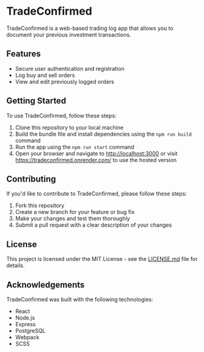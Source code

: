 <!DOCTYPE html>
<html lang="en">
  <head>
    <meta charset="UTF-8">
  </head>
  <body>
    <h1>TradeConfirmed</h1>
<p>TradeConfirmed is a web-based trading log app that allows you to document your previous investment transactions.</p>
    <h2>Features</h2>
    <ul>
      <li>Secure user authentication and registration</li>
      <li>Log buy and sell orders</li>
      <li>View and edit previously logged orders</li>
    </ul>
    <h2>Getting Started</h2>
    <p>To use TradeConfirmed, follow these steps:</p>
    <ol>
      <li>Clone this repository to your local machine</li>
      <li>Build the bundle file and install dependencies using the <code>npm run build</code> command</li>
      <li>Run the app using the <code>npm run start</code> command</li>
      <li>Open your browser and navigate to <a href="http://localhost:3000">http://localhost:3000</a> or visit <a href="https://tradeconfirmed.onrender.com/">https://tradeconfirmed.onrender.com/</a> to use the hosted version</li>
    </ol>
    <h2>Contributing</h2>
    <p>If you'd like to contribute to TradeConfirmed, please follow these steps:</p>
    <ol>
      <li>Fork this repository</li>
      <li>Create a new branch for your feature or bug fix</li>
      <li>Make your changes and test them thoroughly</li>
      <li>Submit a pull request with a clear description of your changes</li>
    </ol>
    <h2>License</h2>
    <p>This project is licensed under the MIT License - see the <a href="LICENSE.md">LICENSE.md</a> file for details.</p>
    <h2>Acknowledgements</h2>
    <p>TradeConfirmed was built with the following technologies:</p>
    <ul>
      <li>React</li>
      <li>Node.js</li>
      <li>Express</li>
      <li>PostgreSQL</li>
      <li>Webpack</li>
      <li>SCSS</li>
    </ul>
  </body>
</html>
